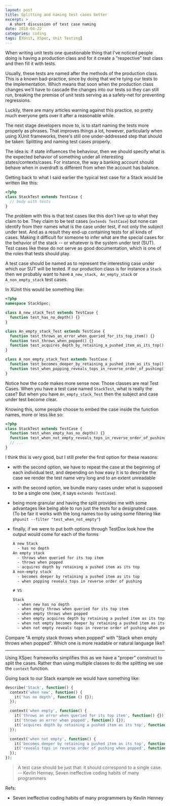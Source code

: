 ```yaml
---
layout: post
title: Splitting and naming test cases better
excerpt: >
  A short discussion of test case naming
date: 2018-04-22
categories: coding
tags: [XUnit, XSpec, Unit Testing]
---
```


When writing unit tests one questionable thing that I've noticed people doing
is having a production class and for it create a "respective" test class and
then fill it with tests.

Usually, these tests are named after the methods of the production class. This
is a known bad-practice, since by doing that we're tying our tests to the
implementation. Which means that soon when the production class changes we'll
have to cascade the changes into our tests so they can still run, breaking the
premise of unit tests serving as a safety-net for preventing regressions.

Luckily, there are many articles warning against this practice, so pretty much
everyone gets over it after a reasonable while.

The next stage developers move to, is to start naming the tests more properly as
phrases. That improves things a lot, however, particularly when using XUnit
frameworks, there's still one under-addressed step that should be taken:
Splitting and naming test cases properly.

The idea is: if state influences the behaviour, then we should specify what
is the expected behavior of something under all interesting states/contexts/cases.
For instance, the way a banking account should behave when in overdraft is
different from when the account has balance.

Getting back to what I said earlier the typical test case for a Stack would be
written like this:

```php
<?php
class StackTest extends TestCase {
  // body with tests
}
```

The problem with this is that test cases like this don't live up to what they
claim to be. They claim to be test cases (`extends TestCase`) but none can identify
from their names what is the case under test, if not only the subject under
test. And as a result they end-up containing tests for all kinds of cases.
Making it difficult for someone to infer what are the special cases for the
behavior of the stack -- or whatever is the system under test (SUT). Test cases like
these do not serve as good documentation, which is one of the roles that tests should play.

A test case should be named as to represent the interesting case under which our
SUT will be tested. If our production class is for instance a `Stack` then we
probably want to have `A_new_stack, An_empty_stack` or `A_non_empty_stack`
test cases.

In XUnit this would be something like:

```php
<?php
namespace StackSpec;

class A_new_stack_Test extends TestCase {
  function test_has_no_depth() {}
}

class An_empty_stack_Test extends TestCase {
  function test_throws_an_error_when_queried_for_its_top_item() {}
  function test_throws_when_popped() {}
  function test_acquires_depth_by_retaining_a_pushed_item_as_its_top() {}
}

class A_non_empty_stack_Test extends TestCase {
  function test_becomes_deeper_by_retaining_a_pushed_item_as_its_top() {}
  function test_when_popping_reveals_tops_in_reverse_order_of_pushing() {}
}
```

Notice how the code makes more sense now. Those classes are real Test Cases.
When you have a test case named `StackTest`, what is really the case? But when
you have `An_empty_stack_Test` then the subject and case under test become clear.

Knowing this, some people choose to embed the case inside the function names,
more or less like so:

```php
<?php
class StackTest extends TestCase {
  function test_when_empty_has_no_depth() {}
  function test_when_not_empty_reveals_tops_in_reverse_order_of_pushing_when_popping() {}
  // ...
}
```

I think this is very good, but I still prefer the first option for these reasons:

- with the second option, we have to repeat the case at the beginning of each
  individual test, and depending on how easy it is to describe the case we render
  the test name very long and to an extent unreadable
- with the second option, we bundle many cases under what is supposed to be a
  single one (see, it says `extends TestCase`).
- being more granular and having the split provides me with some advantages like
  being able to run just the tests for a designated case. (To be fair it works
  with the long names too by using some filtering like `phpunit --filter "test_when_not_empty"`)
- finally, if we were to put both options through TestDox look how the output
  would come for each of the forms

  ```txt
  A new Stack
    - has no depth
  An empty stack
    - throws when queried for its top item
    - throws when popped
    - acquires depth by retaining a pushed item as its top
  A non-empty stack
    - becomes deeper by retaining a pushed item as its top
    - when popping reveals tops in reverse order of pushing

  # VS

  Stack
    - when new has no depth
    - when empty throws when queried for its top item
    - when empty throws when popped
    - when empty acquires depth by retaining a pushed item as its top
    - when not empty becomes deeper by retaining a pushed item as its top
    - when not empty reveals tops in reverse order of pushing when popping
  ```

Compare "A empty stack throws when popped" with "Stack when empty throws when
popped". Which one is more readable or natural language like?

---

Using XSpec frameworks simplifies this as we have a "proper" construct to split
the cases. Rather than using multiple classes to do the splitting we use the
`context` function.

Going back to our Stack example we would have something like:

```php
describe('Stack', function() {
  context('when new', function() {
    it('has no depth', function () {});
  });

  context('when empty', function() {
    it('throws an error when queried for its top item', function() {});
    it('throws an error when popped', function() {});
    it('acquires depth by retaining a pushed item as its top', function() {});
  });

  context('when not empty', function() {
    it('becomes deeper by retaining a pushed item as its top', function() {});
    it('reveals tops in reverse order of pushing when popped', function() {});
  });
});
```

> A test case should be just that: it should correspond to a single case.
> -- Kevlin Henney, Seven ineffective coding habits of many programmers

Refs:

- Seven ineffective coding habits of many programmers by Kevlin Henney
